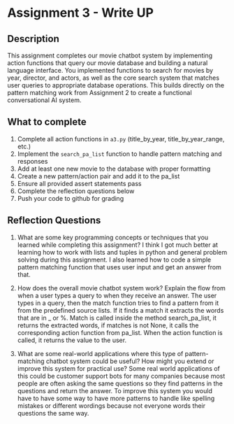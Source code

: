 # Assignment 3 - Write UP

## Description
This assignment completes our movie chatbot system by implementing action functions that query our movie database and building a natural language interface. You implemented functions to search for movies by year, director, and actors, as well as the core search system that matches user queries to appropriate database operations. This builds directly on the pattern matching work from Assignment 2 to create a functional conversational AI system.

## What to complete
1. Complete all action functions in `a3.py` (title_by_year, title_by_year_range, etc.)
2. Implement the `search_pa_list` function to handle pattern matching and responses  
3. Add at least one new movie to the database with proper formatting
4. Create a new pattern/action pair and add it to the pa_list
5. Ensure all provided assert statements pass
6. Complete the reflection questions below
7. Push your code to github for grading

## Reflection Questions

1. What are some key programming concepts or techniques that you learned while completing this assignment?
I think I got much better at learning how to work with lists and tuples in python and general problem solving during this assignment. I also learned how to code a simple pattern matching function that uses user input and get an answer from that.


2. How does the overall movie chatbot system work? Explain the flow from when a user types a query to when they receive an answer.
The user types in a query, then the match function tries to find a pattern from it from the predefined source lists. If it finds a match it extracts the words that are in _ or %. Match is called inside the method search_pa_list, it returns the extracted words, if matches is not None, it calls the corresponding action function from pa_list. When the action function is called, it returns the value to the user.


3. What are some real-world applications where this type of pattern-matching chatbot system could be useful? How might you extend or improve this system for practical use?
Some real world applications of this could be customer support bots for many companies because most people are often asking the same questions so they find patterns in the questions and return the answer.
To improve this system you would have to have some way to have more patterns to handle like spelling mistakes or different wordings because not everyone words their questions the same way.